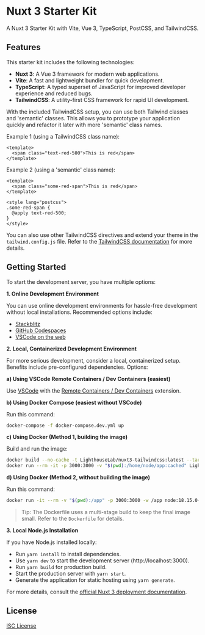 # Nuxt 3 Starter Kit

A Nuxt 3 Starter Kit with Vite, Vue 3, TypeScript, PostCSS, and TailwindCSS.

## Features

This starter kit includes the following technologies:

- **Nuxt 3**: A Vue 3 framework for modern web applications.
- **Vite**: A fast and lightweight bundler for quick development.
- **TypeScript**: A typed superset of JavaScript for improved developer experience and reduced bugs.
- **TailwindCSS**: A utility-first CSS framework for rapid UI development.

With the included TailwindCSS setup, you can use both Tailwind classes and 'semantic' classes. This allows you to prototype your application quickly and refactor it later with more 'semantic' class names.

Example 1 (using a TailwindCSS class name):

```vue
<template>
  <span class="text-red-500">This is red</span>
</template>
```

Example 2 (using a 'semantic' class name):

```vue
<template>
  <span class="some-red-span">This is red</span>
</template>

<style lang="postcss">
.some-red-span {
  @apply text-red-500;
}
</style>
```

You can also use other TailwindCSS directives and extend your theme in the `tailwind.config.js` file. Refer to the [TailwindCSS documentation][] for more details.

## Getting Started

To start the development server, you have multiple options:

**1. Online Development Environment**

You can use online development environments for hassle-free development without local installations. Recommended options include:

- [Stackblitz][online-dev-env-stackblitz]
- [GitHub Codespaces][online-dev-env-github-codespaces]
- [VSCode on the web][online-dev-env-vscode-web]

**2. Local, Containerized Development Environment**

For more serious development, consider a local, containerized setup. Benefits include pre-configured dependencies. Options:

**a) Using VSCode Remote Containers / Dev Containers (easiest)**

Use [VSCode][vscode] with the [Remote Containers / Dev Containers][vscode-remote-containers] extension.

**b) Using Docker Compose (easiest without VSCode)**

Run this command:

```sh
docker-compose -f docker-compose.dev.yml up
```

**c) Using Docker (Method 1, building the image)**

Build and run the image:

```sh
docker build --no-cache -t LighthouseLab/nuxt3-tailwindcss:latest --target development -f Dockerfile .
docker run --rm -it -p 3000:3000 -v "$(pwd):/home/node/app:cached" LighthouseLab/nuxt3-tailwindcss:latest
```

**d) Using Docker (Method 2, without building the image)**

Run this command:

```sh
docker run -it --rm -v "$(pwd):/app" -p 3000:3000 -w /app node:18.15.0-alpine3.16 yarn && yarn dev
```

> Tip: The Dockerfile uses a multi-stage build to keep the final image small. Refer to the `Dockerfile` for details.

**3. Local Node.js Installation**

If you have Node.js installed locally:

- Run `yarn install` to install dependencies.
- Use `yarn dev` to start the development server (http://localhost:3000).
- Run `yarn build` for production build.
- Start the production server with `yarn start`.
- Generate the application for static hosting using `yarn generate`.

For more details, consult the [official Nuxt 3 deployment documentation][].

## License

[ISC License](LICENSE)

<!-- Links used in the document -->
[docker-compose]: https://docs.docker.com/compose/
[docker]: https://www.docker.com/
[official Nuxt 3 deployment documentation]: https://nuxt.com/docs/getting-started/deployment
[online-dev-env-github-codespaces]: http://github.dev/LighthouseLab/nuxt3-tailwindcss
[online-dev-env-stackblitz]: https://stackblitz.com/github/LighthouseLab/nuxt3-tailwindcss
[online-dev-env-vscode-web]: https://vscode.dev/github/LighthouseLab/nuxt3-tailwindcss
[TailwindCSS documentation]: https://tailwindcss.com/docs
[vscode-remote-containers]: https://code.visualstudio.com/docs/remote/containers
[vscode]: https://code.visualstudio.com/